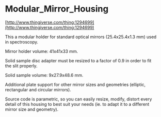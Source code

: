 # Modular_Mirror_Housing
[http://www.thingiverse.com/thing:1294699](http://www.thingiverse.com/thing:1294699)

This a modular holder for standard optical mirrors (25.4x25.4x1.3 mm) used in spectroscopy.

Mirror holder volume: 41x41x33 mm.

Solid sample disc adapter must be resized to a factor of 0.9 in order to fit the slit properly.

Solid sample volume: 9x27.9x48.6 mm.

Additional plate support for other mirror sizes and geometries (elliptic, rectangular and circular mirrors). 

Source code is parametric, so you can easily resize, modify, distort every detail of this housing to best suit your needs (ie. to adapt it to a different mirror size and geometry).
